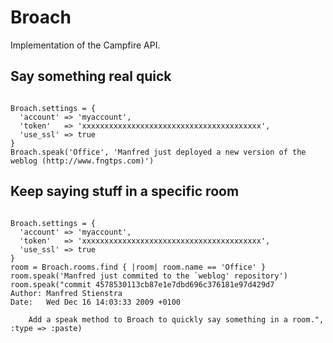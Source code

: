 # Broach

Implementation of the Campfire API.

## Say something real quick

<pre><code>
Broach.settings = {
  'account' => 'myaccount',
  'token'   => 'xxxxxxxxxxxxxxxxxxxxxxxxxxxxxxxxxxxxxxxx',
  'use_ssl' => true
}
Broach.speak('Office', 'Manfred just deployed a new version of the weblog (http://www.fngtps.com)')
</code></pre>

## Keep saying stuff in a specific room

<pre><code>
Broach.settings = {
  'account' => 'myaccount',
  'token'   => 'xxxxxxxxxxxxxxxxxxxxxxxxxxxxxxxxxxxxxxxx',
  'use_ssl' => true
}
room = Broach.rooms.find { |room| room.name == 'Office' }
room.speak('Manfred just commited to the `weblog' repository')
room.speak("commit 4578530113cb87e1e7dbd696c376181e97d429d7
Author: Manfred Stienstra <manfred@fngtps.com>
Date:   Wed Dec 16 14:03:33 2009 +0100

    Add a speak method to Broach to quickly say something in a room.", :type => :paste)
</code></pre>
